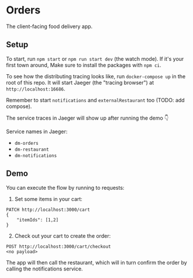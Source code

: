 # Orders

The client-facing food delivery app.

## Setup
To start, run `npm start` or `npm run start dev` (the watch mode).
If it's your first town around, Make sure to install the packages with `npm ci`.

To see how the distributing tracing looks like, run `docker-compose up` in the root of this repo. It will start Jaeger (the "tracing browser") at `http://localhost:16686`.

Remember to start `notifications` and `externalRestaurant` too (TODO: add compose).

The service traces in Jaeger will show up after running the demo 👇

Service names in Jaeger:
- `dm-orders`
- `dm-restaurant`
- `dm-notifications`

## Demo

You can execute the flow by running to requests:
1. Set some items in your cart:
```
PATCH http://localhost:3000/cart
{
    "itemIds": [1,2]
}
```
2. Check out your cart to create the order:
```
POST http://localhost:3000/cart/checkout
<no payload>
```

The app will then call the restaurant, which will in turn confirm the order by calling the notifications service.
